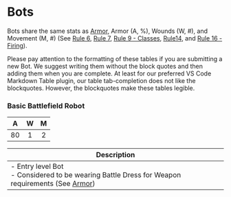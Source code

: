 # Bots

Bots share the same stats as [Armor](armor.md), Armor (A, %), Wounds (W, #), and Movement (M, #) (See [Rule 6](broken-reference), [Rule 7](broken-reference), [Rule 9 - Classes](broken-reference), [Rule14](broken-reference), and [Rule 16 - Firing](broken-reference)).

Please pay attention to the formatting of these tables if you are submitting a new Bot. We suggest writing them without the block quotes and then adding them when you are complete. At least for our preferred VS Code Markdown Table plugin, our table tab-completion does not like the blockquotes. However, the blockquotes make these tables legible.

### **Basic Battlefield Robot**

|  A  |  W  |  M  |
| :-: | :-: | :-: |
|  80 |  1  |  2  |

| **Description**                                                                                                         |
| ----------------------------------------------------------------------------------------------------------------------- |
| - Entry level Bot<br>- Considered to be wearing Battle Dress for Weapon requirements (See <a href="armor.md">Armor</a>) |